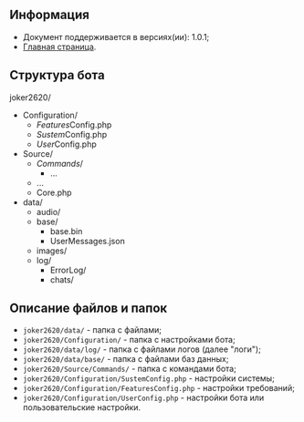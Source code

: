 Информация
------------

* Документ поддерживается в версиях(ии): 1.0.1;
* [Главная страница][0].

Структура бота
------------

joker2620/
* Configuration/
  * *Features*Config.php
  * *Sustem*Config.php
  * *User*Config.php
* Source/
  * *Commands*/
     * ...
  * ...
  * Core.php
* data/
  * audio/
  * base/
    * base.bin
    * UserMessages.json
  * images/
  * log/
    * ErrorLog/
    * chats/
    
Описание файлов и папок
------------

* `joker2620/data/` - папка с файлами;
* `joker2620/Configuration/` - папка с настройками бота;
* `joker2620/data/log/` - папка с файлами логов (далее "логи");
* `joker2620/data/base/` - папка с файлами баз данных;
* `joker2620/Source/Commands/` - папка с командами бота;
* `joker2620/Configuration/SustemConfig.php` - настройки системы;
* `joker2620/Configuration/FeaturesConfig.php` - настройки требований;
* `joker2620/Configuration/UserConfig.php` - настройки бота или пользовательские настройки.

[0]: index.md